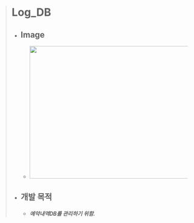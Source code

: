 > # Log_DB
>	- ## Image
>		+ <img src="https://user-images.githubusercontent.com/68980204/134478573-3740fc04-def4-4c87-8ca9-909cee150397.PNG" width="600" height="350">  
> 
>	- ## 개발 목적
>		+ ##### 예약내역DB를 관리하기 위함.